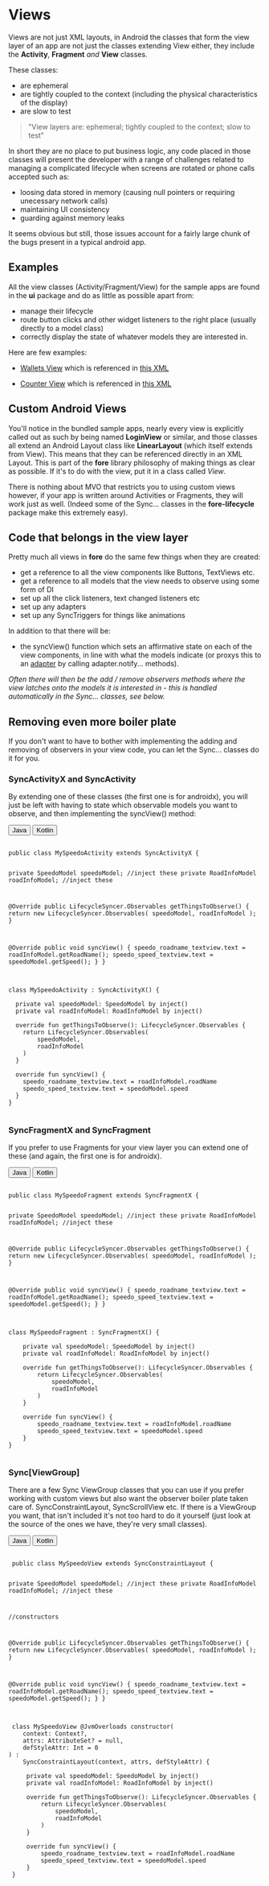 
# Views
Views are not just XML layouts, in Android the classes that form the view layer of an app are not just the classes extending View either, they include the **Activity**, **Fragment** *and* **View** classes.

These classes:

- are ephemeral
- are tightly coupled to the context (including the physical characteristics of the display)
- are slow to test

> "View layers are: ephemeral; tightly coupled to the context; slow to test"


In short they are no place to put business logic, any code placed in those classes will present the developer with a range of challenges related to managing a complicated lifecycle when screens are rotated or phone calls accepted such as:

- loosing data stored in memory (causing null pointers or requiring unecessary network calls)
- maintaining UI consistency
- guarding against memory leaks

It seems obvious but still, those issues account for a fairly large chunk of the bugs present in a typical android app.


## Examples

All the view classes (Activity/Fragment/View) for the sample apps are found in the **ui** package and do as little as possible apart from:

- manage their lifecycle
- route button clicks and other widget listeners to the right place (usually directly to a model class)
- correctly display the state of whatever models they are interested in.


Here are few examples:

- [Wallets View](https://github.com/erdo/android-fore/blob/master/example01databinding/src/main/java/foo/bar/example/foredatabinding/ui/wallet/WalletsView.java) which is referenced in [this XML](https://github.com/erdo/android-fore/blob/master/example01databinding/src/main/res/layout/fragment_wallet.xml)

- [Counter View](https://github.com/erdo/android-fore/blob/master/example02threading/src/main/java/foo/bar/example/forethreading/ui/CounterView.java) which is referenced in [this XML](https://github.com/erdo/android-fore/blob/master/example02threading/src/main/res/layout/fragment_counter.xml)


## Custom Android Views

You'll notice in the bundled sample apps, nearly every view is explicitly called out as such by being named **LoginView** or similar, and those classes all extend an Android Layout class like **LinearLayout** (which itself extends from View). This means that they can be referenced directly in an XML Layout. This is part of the **fore** library philosophy of making things as clear as possible. If it's to do with the view, put it in a class called *View*.

There is nothing about MVO that restricts you to using custom views however, if your app is written around Activities or Fragments, they will work just as well. (Indeed some of the Sync... classes in the **fore-lifecycle** package make this extremely easy).


## Code that belongs in the view layer

Pretty much all views in **fore** do the same few things when they are created:

- get a reference to all the view components like Buttons, TextViews etc.
- get a reference to all models that the view needs to observe using some form of DI
- set up all the click listeners, text changed listeners etc
- set up any adapters
- set up any SyncTriggers for things like animations

In addition to that there will be:

- the syncView() function which sets an affirmative state on each of the view components, in line with what the models indicate (or proxys this to an [adapter](https://erdo.github.io/android-fore/04-more-fore.html#adapters-notifydatasetchangedauto) by calling adapter.notify... methods).

_Often there will then be the add / remove observers methods where the view latches onto the models it is interested in - this is handled automatically in the Sync... classes, see below._


## Removing even more boiler plate

If you don't want to have to bother with implementing the adding and removing of observers in your view code, you can let the Sync... classes do it for you.

### SyncActivityX and SyncActivity
By extending one of these classes (the first one is for androidx), you will just be left with having to state which observable models you want to observe, and then implementing the syncView() method:

<!-- Tabbed code sample -->
 <div class="tab">
   <button class="tablinks java" onclick="openLanguage('java')">Java</button>
   <button class="tablinks kotlin" onclick="openLanguage('kotlin')">Kotlin</button>
 </div>
<pre class="tabcontent tabbed java"><code>
public class MySpeedoActivity extends SyncActivityX {

  private SpeedoModel speedoModel; //inject these
  private RoadInfoModel roadInfoModel; //inject these

  @Override
  public LifecycleSyncer.Observables getThingsToObserve() {
    return new LifecycleSyncer.Observables(
        speedoModel,
        roadInfoModel
    );
  }

  @Override
  public void syncView() {
    speedo_roadname_textview.text = roadInfoModel.getRoadName();
    speedo_speed_textview.text = speedoModel.getSpeed();
  }
}
 </code></pre>
<pre class="tabcontent tabbed kotlin"><code>
class MySpeedoActivity : SyncActivityX() {

  private val speedoModel: SpeedoModel by inject()
  private val roadInfoModel: RoadInfoModel by inject()

  override fun getThingsToObserve(): LifecycleSyncer.Observables {
    return LifecycleSyncer.Observables(
        speedoModel,
        roadInfoModel
    )
  }

  override fun syncView() {
    speedo_roadname_textview.text = roadInfoModel.roadName
    speedo_speed_textview.text = speedoModel.speed
  }
}
 </code></pre>


### SyncFragmentX and SyncFragment
If you prefer to use Fragments for your view layer you can extend one of these (and again, the first one is for androidx).

<!-- Tabbed code sample -->
 <div class="tab">
   <button class="tablinks java" onclick="openLanguage('java')">Java</button>
   <button class="tablinks kotlin" onclick="openLanguage('kotlin')">Kotlin</button>
 </div>
<pre class="tabcontent tabbed java"><code>
public class MySpeedoFragment extends SyncFragmentX {

  private SpeedoModel speedoModel; //inject these
  private RoadInfoModel roadInfoModel; //inject these

  @Override
  public LifecycleSyncer.Observables getThingsToObserve() {
    return new LifecycleSyncer.Observables(
            speedoModel,
            roadInfoModel
    );
  }

  @Override
  public void syncView() {
    speedo_roadname_textview.text = roadInfoModel.getRoadName();
    speedo_speed_textview.text = speedoModel.getSpeed();
  }
}
 </code></pre>
<pre class="tabcontent tabbed kotlin"><code>
class MySpeedoFragment : SyncFragmentX() {

    private val speedoModel: SpeedoModel by inject()
    private val roadInfoModel: RoadInfoModel by inject()

    override fun getThingsToObserve(): LifecycleSyncer.Observables {
        return LifecycleSyncer.Observables(
            speedoModel,
            roadInfoModel
        )
    }

    override fun syncView() {
        speedo_roadname_textview.text = roadInfoModel.roadName
        speedo_speed_textview.text = speedoModel.speed
    }
}
 </code></pre>

### Sync[ViewGroup]
 There are a few Sync ViewGroup classes that you can use if you prefer working with custom views but also want the observer boiler plate taken care of. SyncConstraintLayout, SyncScrollView etc. If there is a ViewGroup you want, that isn't included it's not too hard to do it yourself (just look at the source of the ones we have, they're very small classes).

 <!-- Tabbed code sample -->
  <div class="tab">
    <button class="tablinks java" onclick="openLanguage('java')">Java</button>
    <button class="tablinks kotlin" onclick="openLanguage('kotlin')">Kotlin</button>
  </div>
 <pre class="tabcontent tabbed java"><code>
 public class MySpeedoView extends SyncConstraintLayout {

   private SpeedoModel speedoModel; //inject these
   private RoadInfoModel roadInfoModel; //inject these

   //constructors

   @Override
   public LifecycleSyncer.Observables getThingsToObserve() {
     return new LifecycleSyncer.Observables(
             speedoModel,
             roadInfoModel
     );
   }

   @Override
   public void syncView() {
     speedo_roadname_textview.text = roadInfoModel.getRoadName();
     speedo_speed_textview.text = speedoModel.getSpeed();
   }
 }
  </code></pre>
 <pre class="tabcontent tabbed kotlin"><code>
 class MySpeedoView @JvmOverloads constructor(
    context: Context?,
    attrs: AttributeSet? = null,
    defStyleAttr: Int = 0
) :
    SyncConstraintLayout(context, attrs, defStyleAttr) {

     private val speedoModel: SpeedoModel by inject()
     private val roadInfoModel: RoadInfoModel by inject()

     override fun getThingsToObserve(): LifecycleSyncer.Observables {
         return LifecycleSyncer.Observables(
             speedoModel,
             roadInfoModel
         )
     }

     override fun syncView() {
         speedo_roadname_textview.text = roadInfoModel.roadName
         speedo_speed_textview.text = speedoModel.speed
     }
 }
  </code></pre>
